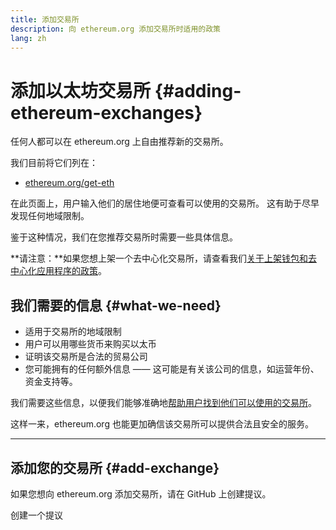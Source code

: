 ```yaml
---
title: 添加交易所
description: 向 ethereum.org 添加交易所时适用的政策
lang: zh
---
```


# 添加以太坊交易所 \{#adding-ethereum-exchanges}

任何人都可以在 ethereum.org 上自由推荐新的交易所。

我们目前将它们列在：

- [ethereum.org/get-eth](/get-eth/)

在此页面上，用户输入他们的居住地便可查看可以使用的交易所。 这有助于尽早发现任何地域限制。

鉴于这种情况，我们在您推荐交易所时需要一些具体信息。

**请注意：**如果您想上架一个去中心化交易所，请查看我们[关于上架钱包和去中心化应用程序的政策](/contributing/adding-products/)。

## 我们需要的信息 \{#what-we-need}

- 适用于交易所的地域限制
- 用户可以用哪些货币来购买以太币
- 证明该交易所是合法的贸易公司
- 您可能拥有的任何额外信息 —— 这可能是有关该公司的信息，如运营年份、资金支持等。

我们需要这些信息，以便我们能够准确地[帮助用户找到他们可以使用的交易所](/get-eth/#country-picker)。

这样一来，ethereum.org 也能更加确信该交易所可以提供合法且安全的服务。

---

## 添加您的交易所 \{#add-exchange}

如果您想向 ethereum.org 添加交易所，请在 GitHub 上创建提议。

<ButtonLink to="https://github.com/ethereum/ethereum-org-website/issues/new/choose">
  创建一个提议
</ButtonLink>

